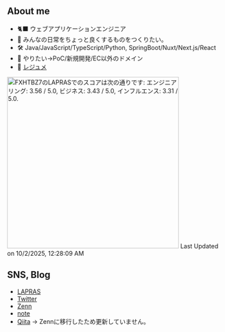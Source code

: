 ## About me

- 🐈‍⬛ ウェブアプリケーションエンジニア
- 💪 みんなの日常をちょっと良くするものをつくりたい。
- 🛠 Java/JavaScript/TypeScript/Python, SpringBoot/Nuxt/Next.js/React
- 🌟 やりたい→PoC/新規開発/EC以外のドメイン
- 📄 [レジュメ](https://github.com/captain-blue210/resume/tree/main/docs)

<!--START_SECTION:lapras-card-->
<p ><a href="https://lapras.com/public/FXHTBZ7" target="_blank" rel="noopener noreferrer"><img alt="FXHTBZ7のLAPRASでのスコアは次の通りです: エンジニアリング: 3.56 / 5.0, ビジネス: 3.43 / 5.0, インフルエンス: 3.31 / 5.0." src="https://lapras-card-generator.vercel.app/api/svg?e=3.56&b=3.43&i=3.31&b1=%23020E27&b2=%230E5593&i1=%23030E21&i2=%231688BF&l=ja" width="400" ></a>  
Last Updated on 10/2/2025, 12:28:09 AM</p>
<!--END_SECTION:lapras-card-->



<!-- ![GitHub Stats Card](https://github-readme-stats.vercel.app/api?username=captain-blue210&show_icons=true&count_private=true&theme=react) -->

## SNS, Blog
- [LAPRAS](https://lapras.com/public/FXHTBZ7)
- [Twitter](https://twitter.com/captain_blue210)
- [Zenn](https://zenn.dev/captain_blue)
- [note](https://note.com/captain_blue)
- [Qiita](https://qiita.com/Captain_Blue) -> Zennに移行したため更新していません。
